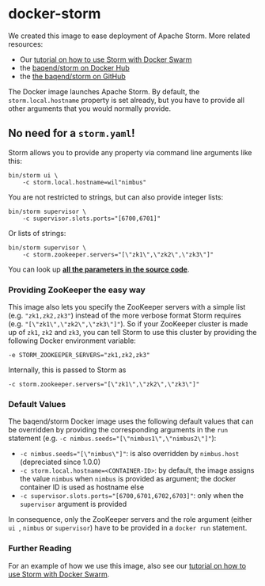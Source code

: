 # docker-storm

We created this image to ease deployment of Apache Storm. More related resources:

- Our [tutorial on how to use Storm with Docker Swarm](https://github.com/Baqend/tutorial-swarm-storm)
- the [baqend/storm on Docker Hub](https://hub.docker.com/r/baqend/storm/)
- the [the baqend/storm on GitHub](https://github.com/Baqend/docker-storm) 


The Docker image launches Apache Storm. By default, the `storm.local.hostname` property is set already, but you have to provide all other arguments that you would normally provide.

## No need for a `storm.yaml`!

Storm allows you to provide any property via command line arguments like this:

	bin/storm ui \
        -c storm.local.hostname=wil"nimbus"
You are not restricted to strings, but can also provide integer lists:

	bin/storm supervisor \
        -c supervisor.slots.ports="[6700,6701]"
Or lists of strings:

	bin/storm supervisor \
        -c storm.zookeeper.servers="[\"zk1\",\"zk2\",\"zk3\"]"

You can look up [**all the parameters in the source code**](https://github.com/apache/storm/blob/0.9.3-branch/storm-core/src/jvm/backtype/storm/Config.java).


### Providing ZooKeeper the easy way

This image also lets you specify the ZooKeeper servers with a simple list (e.g. `"zk1,zk2,zk3"`) instead of the more verbose format Storm requires (e.g. `"[\"zk1\",\"zk2\",\"zk3\"]"`). 
So if your ZooKeeper cluster is made up of `zk1`, `zk2` and `zk3`, you can tell Storm to use this cluster by providing the following Docker environment variable:

	-e STORM_ZOOKEEPER_SERVERS="zk1,zk2,zk3"

Internally, this is passed to Storm as 

	-c storm.zookeeper.servers="[\"zk1\",\"zk2\",\"zk3\"]"


### Default Values

The baqend/storm Docker image uses the following default values that can be overridden by providing the corresponding arguments in the `run` statement (e.g. `-c nimbus.seeds="[\"nimbus1\",\"nimbus2\"]"`):

- `-c nimbus.seeds="[\"nimbus\"]"`: is also overridden by `nimbus.host` (depreciated since 1.0.0)
- `-c storm.local.hostname=<CONTAINER-ID>`: by default, the image assigns the value `nimbus` when `nimbus` is provided as argument; the docker container ID is used as hostname else
- `-c supervisor.slots.ports="[6700,6701,6702,6703]"`: only when the `supervisor` argument is provided

In consequence, only the ZooKeeper servers and the role argument (either `ui `, `nimbus` or `supervisor`) have to be provided in a `docker run` statement.


### Further Reading

For an example of how we use this image, also see our [tutorial on how to use Storm with Docker Swarm](https://github.com/Baqend/tutorial-swarm-storm).


